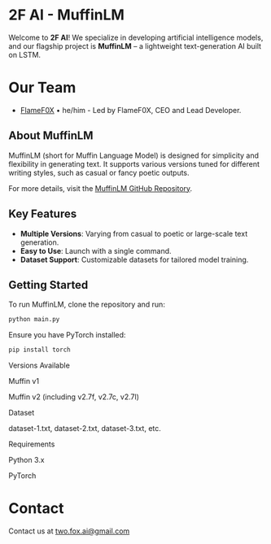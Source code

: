<!-- Hidden ASCII. ✨ EASTER EGG ✨
```
  ____  _____      _    ___ 
 |___ \|  ___|    / \  |_ _|
   __) | |_      / _ \  | | 
  / __/|  _|    / ___ \ | | 
 |_____|_|     /_/   \_\___|
```-->

# 2F AI - MuffinLM

Welcome to **2F AI**! We specialize in developing artificial intelligence models, and our flagship project is **MuffinLM** – a lightweight text-generation AI built on LSTM.

# Our Team
- [FlameF0X](https://github.com/FlameF0X/) • he/him - Led by FlameF0X, CEO and Lead Developer.

## About MuffinLM

MuffinLM (short for Muffin Language Model) is designed for simplicity and flexibility in generating text. It supports various versions tuned for different writing styles, such as casual or fancy poetic outputs.

For more details, visit the [MuffinLM GitHub Repository](https://github.com/FlameF0X/MuffinLM).

## Key Features
- **Multiple Versions**: Varying from casual to poetic or large-scale text generation.
- **Easy to Use**: Launch with a single command.
- **Dataset Support**: Customizable datasets for tailored model training.

## Getting Started

To run MuffinLM, clone the repository and run:

```bash
python main.py
```

Ensure you have PyTorch installed:
```bash
pip install torch
```

Versions Available

Muffin v1

Muffin v2 (including v2.7f, v2.7c, v2.7l)


Dataset

dataset-1.txt, dataset-2.txt, dataset-3.txt, etc.


Requirements

Python 3.x

PyTorch

# Contact

Contact us at two.fox.ai@gmail.com

<!--

**Here are some ideas to get you started:**
🧙 Remember, you can do mighty things with the power of [Markdown](https://docs.github.com/github/writing-on-github/getting-started-with-writing-and-formatting-on-github/basic-writing-and-formatting-syntax)
-->
